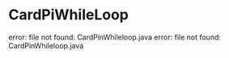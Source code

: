 # CardPiWhileLoop
error: file not found: CardPinWhileloop.java
error: file not found: CardPinWhileloop.java

